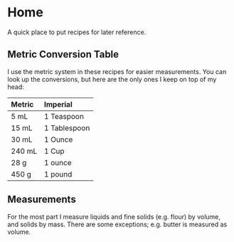# Home

A quick place to put recipes for later reference.


## Metric Conversion Table

I use the metric system in these recipes for easier measurements. You can look up the conversions, but here are the only ones I keep on top of my head:

| Metric | Imperial |
|:--|:--|
| 5 mL | 1 Teaspoon |
| 15 mL | 1 Tablespoon |
| 30 mL | 1 Ounce |
| 240 mL | 1 Cup |
| 28 g | 1 ounce |
| 450 g | 1 pound |


## Measurements

For the most part I measure liquids and fine solids (e.g. flour) by volume, and solids by mass. There are some exceptions; e.g. butter is measured as volume.
